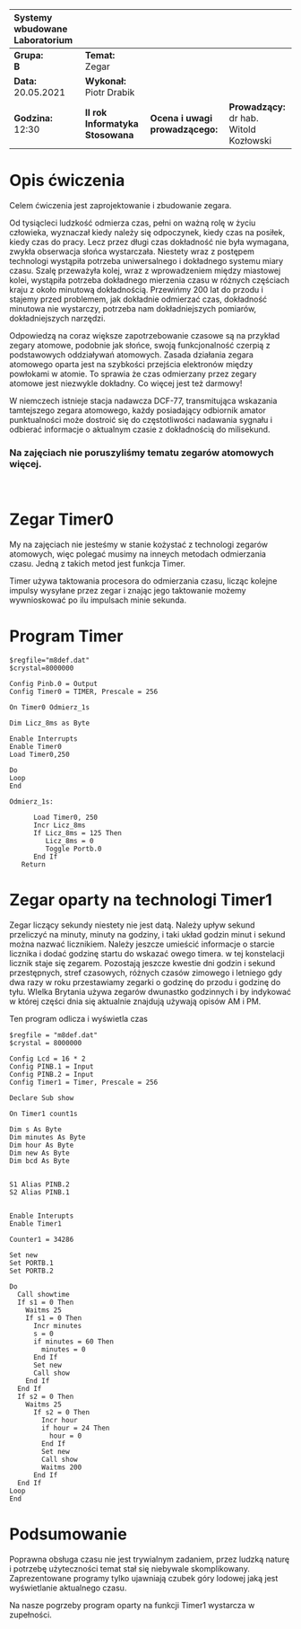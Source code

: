 |Systemy wbudowane Laboratorium | | | |
| :---                          | :--- | --- | --- | 
|**Grupa:**<br> **B**            | **Temat:** <br> Zegar  | | |
|**Data:**<br> 20.05.2021       | **Wykonał:** <br> Piotr Drabik        | | |
|**Godzina:**<br> 12:30        | **II rok Informatyka Stosowana**      | **Ocena i uwagi prowadzącego:**   | **Prowadzący:**<br> dr hab. Witold Kozłowski|

# Opis ćwiczenia 

Celem ćwiczenia jest zaprojektowanie i zbudowanie zegara.

Od tysiącleci ludzkość odmierza czas, pełni on ważną rolę w życiu człowieka, wyznaczał kiedy należy się odpoczynek, kiedy czas na posiłek, kiedy czas do pracy. Lecz przez długi czas dokładność nie była wymagana, zwykła obserwacja słońca wystarczała. Niestety wraz z postępem technologi wystąpiła potrzeba uniwersalnego i dokładnego systemu miary czasu. Szalę przeważyła kolej, wraz z wprowadzeniem między miastowej kolei, wystąpiła potrzeba dokładnego mierzenia czasu w różnych częściach kraju z około minutową dokładnością. Przewińmy 200 lat do przodu i stajemy przed problemem, jak dokładnie odmierzać czas, dokładność minutowa nie wystarczy, potrzeba nam dokładniejszych pomiarów, dokładniejszych narzędzi. 

Odpowiedzą na coraz większe zapotrzebowanie czasowe są na przykład zegary atomowe, podobnie jak słońce, swoją funkcjonalność czerpią z podstawowych oddziaływań atomowych. Zasada działania zegara atomowego oparta jest na szybkości przejścia elektronów między powłokami w atomie. To sprawia że czas odmierzany przez zegary atomowe jest niezwykle dokładny. Co więcej jest też darmowy!

W niemczech istnieje stacja nadawcza DCF-77, transmitująca wskazania tamtejszego zegara atomowego, każdy posiadający odbiornik amator punktualności może dostroić się do częstotliwości nadawania sygnału i odbierać informacje o aktualnym czasie z dokładnością do milisekund. 


### Na zajęciach nie poruszyliśmy tematu zegarów atomowych więcej.


<br>

# Zegar Timer0

My na zajęciach nie jesteśmy w stanie kożystać z technologi zegarów atomowych, więc polegać musimy na inneych metodach odmierzania czasu. Jedną z takich metod jest funkcja Timer. 

Timer używa taktowania procesora do odmierzania czasu, licząc kolejne impulsy wysyłane przez zegar i znając jego taktowanie możemy wywnioskować po ilu impulsach minie sekunda. 

# Program Timer

```VB
$regfile="m8def.dat"
$crystal=8000000

Config Pinb.0 = Output
Config Timer0 = TIMER, Prescale = 256

On Timer0 Odmierz_1s

Dim Licz_8ms as Byte

Enable Interrupts
Enable Timer0
Load Timer0,250

Do
Loop
End

Odmierz_1s:

      Load Timer0, 250
      Incr Licz_8ms
      If Licz_8ms = 125 Then   
         Licz_8ms = 0
         Toggle Portb.0
      End If
   Return

```

 
# Zegar oparty na technologi Timer1

Zegar liczący sekundy niestety nie jest datą. Należy upływ sekund przeliczyć na minuty, minuty na godziny, i taki układ godzin minut i sekund można nazwać licznikiem. Należy jeszcze umieścić informacje o starcie licznika i dodać godzinę startu do wskazać owego timera. w tej konstelacji licznik staje się zegarem. Pozostają jeszcze kwestie dni godzin i sekund przestępnych, stref czasowych, różnych czasów zimowego i letniego gdy dwa razy w roku przestawiamy zegarki o godzinę do przodu i godzinę do tyłu. WIelka Brytania używa zegarów dwunastko godzinnych i by indykować w której części dnia się aktualnie znajdują używają opisów AM i PM.


Ten program odlicza i wyświetla czas 

```VB
$regfile = "m8def.dat"
$crystal = 8000000

Config Lcd = 16 * 2
Config PINB.1 = Input
Config PINB.2 = Input
Config Timer1 = Timer, Prescale = 256

Declare Sub show

On Timer1 count1s

Dim s As Byte
Dim minutes As Byte
Dim hour As Byte
Dim new As Byte
Dim bcd As Byte


S1 Alias PINB.2
S2 Alias PINB.1


Enable Interupts 
Enable Timer1

Counter1 = 34286

Set new 
Set PORTB.1
Set PORTB.2

Do
  Call showtime
  If s1 = 0 Then
    Waitms 25
    If s1 = 0 Then
      Incr minutes
      s = 0
      if minutes = 60 Then
        minutes = 0
      End If
      Set new
      Call show
    End If
  End If
  If s2 = 0 Then
    Waitms 25
      If s2 = 0 Then
        Incr hour
        if hour = 24 Then
          hour = 0
        End If
        Set new
        Call show
        Waitms 200
      End If
  End If
Loop
End
```


# Podsumowanie 

Poprawna obsługa czasu nie jest trywialnym zadaniem, przez ludzką naturę i potrzebę użyteczności temat stał się niebywale skomplikowany. Zaprezentowane programy tylko ujawniają czubek góry lodowej jaką jest wyświetlanie aktualnego czasu. 

Na nasze pogrzeby program oparty na funkcji Timer1 wystarcza w zupełności.